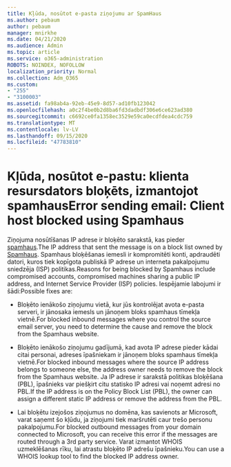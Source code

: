 ```yaml
---
title: Kļūda, nosūtot e-pasta ziņojumu ar SpamHaus
ms.author: pebaum
author: pebaum
manager: mnirkhe
ms.date: 04/21/2020
ms.audience: Admin
ms.topic: article
ms.service: o365-administration
ROBOTS: NOINDEX, NOFOLLOW
localization_priority: Normal
ms.collection: Adm_O365
ms.custom:
- "255"
- "3100003"
ms.assetid: fa98ab4a-92eb-45e9-8d57-ad10fb123042
ms.openlocfilehash: a0c2f4be0b2d8ba6fd3dadbdf306e6ce623ad380
ms.sourcegitcommit: c6692ce0fa1358ec3529e59ca0ecdfdea4cdc759
ms.translationtype: MT
ms.contentlocale: lv-LV
ms.lasthandoff: 09/15/2020
ms.locfileid: "47783810"
---
```

# <a name="error-sending-email-client-host-blocked-using-spamhaus"></a><span data-ttu-id="84c6b-102">Kļūda, nosūtot e-pastu: klienta resursdators bloķēts, izmantojot spamhaus</span><span class="sxs-lookup"><span data-stu-id="84c6b-102">Error sending email: Client host blocked using Spamhaus</span></span>

<span data-ttu-id="84c6b-103">Ziņojuma nosūtīšanas IP adrese ir bloķēto sarakstā, kas pieder [spamhaus](https://go.microsoft.com/fwlink/p/?linkid=123245).</span><span class="sxs-lookup"><span data-stu-id="84c6b-103">The IP address that sent the message is on a block list owned by [Spamhaus](https://go.microsoft.com/fwlink/p/?linkid=123245).</span></span> <span data-ttu-id="84c6b-104">Spamhaus bloķēšanas iemesli ir kompromitēti konti, apdraudēti datori, kuros tiek kopīgota publiskā IP adrese un interneta pakalpojumu sniedzēja (ISP) politikas.</span><span class="sxs-lookup"><span data-stu-id="84c6b-104">Reasons for being blocked by Spamhaus include compromised accounts, compromised machines sharing a public IP address, and Internet Service Provider (ISP) policies.</span></span> <span data-ttu-id="84c6b-105">Iespējamie labojumi ir šādi:</span><span class="sxs-lookup"><span data-stu-id="84c6b-105">Possible fixes are:</span></span>
  
- <span data-ttu-id="84c6b-106">Bloķēto ienākošo ziņojumu vietā, kur jūs kontrolējat avota e-pasta serveri, ir jānosaka iemesls un jānoņem bloks spamhaus tīmekļa vietnē.</span><span class="sxs-lookup"><span data-stu-id="84c6b-106">For blocked inbound messages where you control the source email server, you need to determine the cause and remove the block from the Spamhaus website.</span></span>

- <span data-ttu-id="84c6b-107">Bloķēto ienākošo ziņojumu gadījumā, kad avota IP adrese pieder kādai citai personai, adreses īpašniekam ir jānoņem bloks spamhaus tīmekļa vietnē.</span><span class="sxs-lookup"><span data-stu-id="84c6b-107">For blocked inbound messages where the source IP address belongs to someone else, the address owner needs to remove the block from the Spamhaus website.</span></span> <span data-ttu-id="84c6b-108">Ja IP adrese ir sarakstā politikas bloķēšana (PBL), īpašnieks var piešķirt citu statisko IP adresi vai noņemt adresi no PBL.</span><span class="sxs-lookup"><span data-stu-id="84c6b-108">If the IP address is on the Policy Block List (PBL), the owner can assign a different static IP address or remove the address from the PBL.</span></span>

- <span data-ttu-id="84c6b-109">Lai bloķētu izejošos ziņojumus no domēna, kas savienots ar Microsoft, varat saņemt šo kļūdu, ja ziņojumi tiek maršrutēti caur trešo personu pakalpojumu.</span><span class="sxs-lookup"><span data-stu-id="84c6b-109">For blocked outbound messages from your domain connected to Microsoft, you can receive this error if the messages are routed through a 3rd party service.</span></span> <span data-ttu-id="84c6b-110">Varat izmantot WHOIS uzmeklēšanas rīku, lai atrastu bloķēto IP adrešu īpašnieku.</span><span class="sxs-lookup"><span data-stu-id="84c6b-110">You can use a WHOIS lookup tool to find the blocked IP address owner.</span></span>
